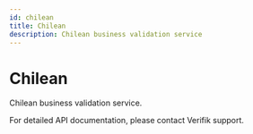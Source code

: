 ```yaml
---
id: chilean
title: Chilean
description: Chilean business validation service
---
```


# Chilean

Chilean business validation service.

For detailed API documentation, please contact Verifik support.
